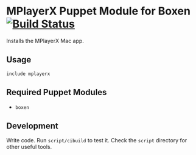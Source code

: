 # MPlayerX Puppet Module for Boxen [![Build Status](https://travis-ci.org/boxen/puppet-mplayerx.png?branch=master)](https://travis-ci.org/boxen/puppet-mplayerx)

Installs the MPlayerX Mac app.

## Usage

```puppet
include mplayerx
```

## Required Puppet Modules

* `boxen`

## Development

Write code. Run `script/cibuild` to test it. Check the `script`
directory for other useful tools.
